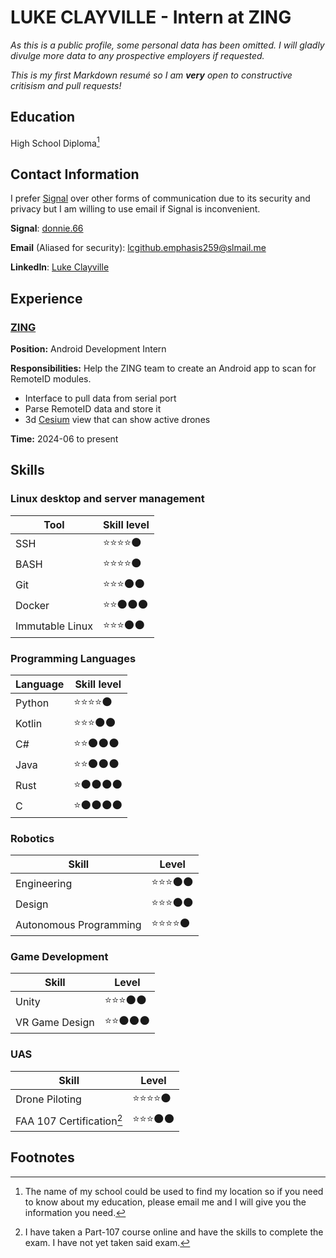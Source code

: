 # **LUKE CLAYVILLE** - Intern at ZING
*As this is a public profile, some personal data has been omitted. I will gladly divulge more data to any prospective employers if requested.*

*This is my first Markdown resumé so I am **very** open to constructive critisism and pull requests!*
## Education
High School Diploma[^1]

## Contact Information
I prefer [Signal](signal.org) over other forms of communication due to its security and privacy but I am willing to use email if Signal is inconvenient.

**Signal**: [donnie.66](https://signal.me/#eu/chePEr2Cxrj_USExoCN_0Sk_CLfIkAkNdZMrv1ws1-Mr2q17G95FfpQ32dAjaA0)

**Email** (Aliased for security): [lcgithub.emphasis259@slmail.me](mailto:lcgithub.emphasis259@slmail.me)

**LinkedIn**: [Luke Clayville](https://www.linkedin.com/in/luke-clayville-753227292/)

## Experience
### [ZING](https://www.zingdrones.com/)
**Position:** Android Development Intern

**Responsibilities:** Help the ZING team to create an Android app to scan for RemoteID modules.
- Interface to pull data from serial port
- Parse RemoteID data and store it
- 3d [Cesium](https://cesium.com/) view that can show active drones

**Time:** 2024-06 to present

## Skills
### Linux desktop and server management
| Tool | Skill level |
| ---- | ----------- |
| SSH             | ⭐⭐⭐⭐🌑 |
| BASH            | ⭐⭐⭐⭐🌑 |
| Git             | ⭐⭐⭐🌑🌑 |
| Docker          | ⭐⭐🌑🌑🌑 |
| Immutable Linux | ⭐⭐⭐🌑🌑 |

### Programming Languages
| Language | Skill level |
| -------- | ----------- |
| Python | ⭐⭐⭐⭐🌑 |
| Kotlin | ⭐⭐⭐🌑🌑 |
| C#     | ⭐⭐🌑🌑🌑 |
| Java   | ⭐⭐🌑🌑🌑 |
| Rust   | ⭐🌑🌑🌑🌑 |
| C      | ⭐🌑🌑🌑🌑 |

### Robotics
| Skill | Level |
| ----- | ----- |
| Engineering            | ⭐⭐⭐🌑🌑 |
| Design                 | ⭐⭐⭐🌑🌑 |
| Autonomous Programming | ⭐⭐⭐⭐🌑 |

### Game Development
| Skill | Level |
| ----- | ----- |
| Unity          | ⭐⭐⭐🌑🌑 |
| VR Game Design | ⭐⭐🌑🌑🌑 |

### UAS
| Skill | Level |
| ----- | ----- |
| Drone Piloting            | ⭐⭐⭐⭐🌑 |
| FAA 107 Certification[^2] | ⭐⭐⭐🌑🌑 |

## Footnotes
[^1]: The name of my school could be used to find my location so if you need to know about my education, please email me and I will give you the information you need.
[^2]: I have taken a Part-107 course online and have the skills to complete the exam. I have not yet taken said exam.
